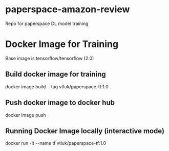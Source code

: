 # paperspace-amazon-review
Repo for paperspace DL model training


# Docker Image for Training

Base image is tensorflow/tensorflow (2.0)

## Build docker image for training

docker image build --tag vtluk/paperspace-tf:1.0 .

## Push docker image to docker hub

docker image push

## Running Docker Image locally (interactive mode)

docker run -it --name tf vtluk/paperspace-tf:1.0
